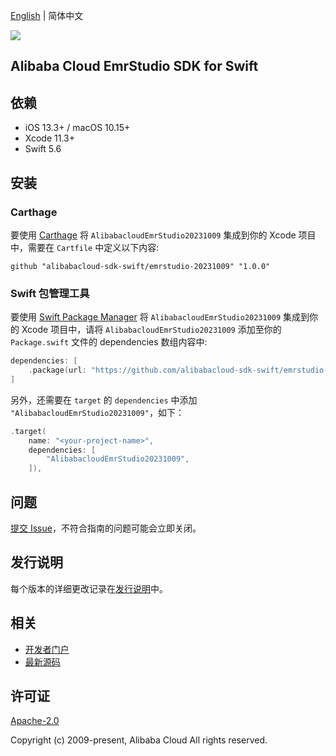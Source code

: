 [English](README.md) | 简体中文

![](https://aliyunsdk-pages.alicdn.com/icons/AlibabaCloud.svg)

## Alibaba Cloud EmrStudio SDK for Swift

## 依赖

- iOS 13.3+ / macOS 10.15+
- Xcode 11.3+
- Swift 5.6

## 安装

### Carthage

要使用 [Carthage](https://github.com/Carthage/Carthage) 将 `AlibabacloudEmrStudio20231009` 集成到你的 Xcode 项目中，需要在 `Cartfile` 中定义以下内容:

```ogdl
github "alibabacloud-sdk-swift/emrstudio-20231009" "1.0.0"
```

### Swift 包管理工具

要使用 [Swift Package Manager](https://swift.org/package-manager/) 将 `AlibabacloudEmrStudio20231009` 集成到你的 Xcode 项目中，请将 `AlibabacloudEmrStudio20231009` 添加至你的 `Package.swift` 文件的 dependencies 数组内容中:

```swift
dependencies: [
    .package(url: "https://github.com/alibabacloud-sdk-swift/emrstudio-20231009.git", from: "1.0.0")
]
```

另外，还需要在 `target` 的 `dependencies` 中添加 `"AlibabacloudEmrStudio20231009"`，如下：

```swift
.target(
    name: "<your-project-name>",
    dependencies: [
        "AlibabacloudEmrStudio20231009",
    ]),
```

## 问题

[提交 Issue](https://github.com/alibabacloud-sdk-swift/emrstudio-20231009/issues/new)，不符合指南的问题可能会立即关闭。

## 发行说明

每个版本的详细更改记录在[发行说明](./ChangeLog.txt)中。

## 相关

* [开发者门户](https://next.api.aliyun.com/home)
* [最新源码](https://github.com/alibabacloud-sdk-swift/emrstudio-20231009)

## 许可证

[Apache-2.0](http://www.apache.org/licenses/LICENSE-2.0)

Copyright (c) 2009-present, Alibaba Cloud All rights reserved.
